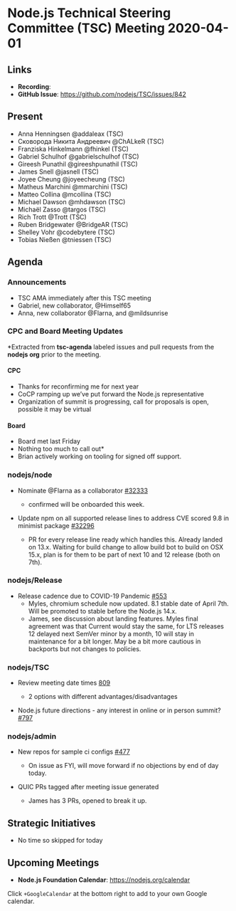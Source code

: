 # Node.js Technical Steering Committee (TSC) Meeting 2020-04-01

## Links

* **Recording**:
* **GitHub Issue**: https://github.com/nodejs/TSC/issues/842

## Present

* Anna Henningsen @addaleax (TSC)
* Сковорода Никита Андреевич @ChALkeR (TSC)
* Franziska Hinkelmann @fhinkel (TSC)
* Gabriel Schulhof @gabrielschulhof (TSC)
* Gireesh Punathil @gireeshpunathil (TSC)
* James Snell @jasnell (TSC)
* Joyee Cheung @joyeecheung (TSC)
* Matheus Marchini @mmarchini (TSC)
* Matteo Collina @mcollina (TSC)
* Michael Dawson @mhdawson (TSC)
* Michaël Zasso @targos (TSC)
* Rich Trott @Trott (TSC)
* Ruben Bridgewater @BridgeAR (TSC)
* Shelley Vohr @codebytere (TSC)
* Tobias Nießen @tniessen (TSC)

## Agenda

### Announcements

* TSC AMA immediately after this TSC meeting
* Gabriel, new collaborator, @Himself65
* Anna, new collaborator @Flarna, and @mildsunrise

### CPC and Board Meeting Updates

*Extracted from **tsc-agenda** labeled issues and pull requests from the **nodejs org** prior to the meeting.

#### CPC
* Thanks for reconfirming me for next year
* CoCP ramping up we’ve put forward the Node.js representative
* Organization of summit is progressing, call for proposals is open, possible it may be virtual

#### Board
* Board met last Friday
* Nothing too much to call out*
* Brian actively working on tooling for signed off support.

### nodejs/node

* Nominate @Flarna as a collaborator [#32333](https://github.com/nodejs/node/issues/32333)
  * confirmed will be onboarded this week.

* Update npm on all supported release lines to address CVE scored 9.8 in minimist package [#32296](https://github.com/nodejs/node/issues/32296)
  * PR for every release line ready which handles this. Already landed on 13.x. Waiting
  for build change to allow build bot to build on OSX 15.x, plan is for them to be part
  of next 10 and 12 release (both on 7th).

### nodejs/Release

* Release cadence due to COVID-19 Pandemic [#553](https://github.com/nodejs/Release/issues/553)
  * Myles, chromium schedule now updated. 8.1 stable date of April 7th. Will be promoted
    to stable before the Node.js 14.x.
  * James, see discussion about landing features. Myles final agreement was that
    Current would stay the same, for LTS releases 12 delayed next SemVer minor by
    a month, 10 will stay in maintenance for a bit longer.  May be a bit more cautious in
    backports but not changes to policies.

### nodejs/TSC

* Review meeting date times [809](https://github.com/nodejs/TSC/issues/809)
  * 2 options with different advantages/disadvantages

* Node.js future directions - any interest in online or in person summit? [#797](https://github.com/nodejs/TSC/issues/797)

### nodejs/admin

* New repos for sample ci configs [#477](https://github.com/nodejs/admin/issues/477)
  * On issue as FYI, will move forward if no objections by end of day today.

* QUIC PRs tagged after meeting issue generated
  * James has 3 PRs, opened to break it up.

## Strategic Initiatives

* No time so skipped for today

## Upcoming Meetings

* **Node.js Foundation Calendar**: https://nodejs.org/calendar

Click `+GoogleCalendar` at the bottom right to add to your own Google calendar.
